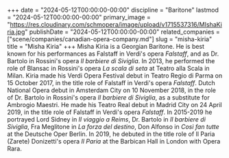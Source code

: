+++
date = "2024-05-12T00:00:00-00:00"
discipline = "Baritone"
lastmod = "2024-05-12T00:00:00-00:00"
primary_image = "https://res.cloudinary.com/schmopera/image/upload/v1715537316/MIshaKiria.jpg"
publishDate = "2024-05-12T00:00:00-00:00"
related_companies = ["scene/companies/canadian-opera-company.md"]
slug = "misha-kiria"
title = "Misha Kiria"
+++
Misha Kiria is a Georgian Baritone. He is best known for his performances as Falstaff in Verdi's opera _Falstaff_, and as Dr. Bartolo in Rossini's opera _Il barbiere di Siviglia_. In 2013, he performed the role of Blansac in Rossini's opera _La scala di seta_ at Teatro alla Scala in Milan. Kiria made his Verdi Opera Festival debut in Teatro Regio di Parma on 15 October 2017, in the title role of Falstaff in Verdi's opera _Falstaff_. Dutch National Opera debut in Amsterdam City on 10 November 2018, in the role of Dr. Bartolo in Rossini's opera _Il barbiere di Siviglia_, as a substitute for Ambrogio Maestri. He made his Teatro Real debut in Madrid City on 24 April 2019, in the title role of Falstaff in Verdi's opera _Falstaff_. In 2015-2019 he portrayed Lord Sidney in _Il viaggio a Reims_, Dr. Bartolo in _Il barbiere di Siviglia_, Fra Meglitone in _La forza del destino_, Don Alfonso in _Così fan tutte_ at the Deutsche Oper Berlin. In 2019, he debuted in the title role of Il Paria (Zarete) Donizetti's opera _Il Paria_ at the Barbican Hall in London with Opera Rara.